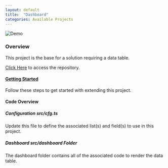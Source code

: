 ```yaml
---
layout: default
title:  "Dashboard"
categories: Available Projects
---
```

![Demo](https://dev.azure.com/gudatta/0b5a858a-1b86-4230-93a6-b7aea3f76bbb/_apis/git/repositories/5c236f97-e050-459d-ad60-684879f75be9/items?path=%2Fdemo.png)

### Overview

This project is the base for a solution requiring a data table.

[Click Here](https://github.com/datta-framework/dashboard) to access the repository.

#### [Getting Started](/jump-start-projects/overview)

Follow these steps to get started with extending this project.

#### Code Overview

##### Configuration _src/cfg.ts_

Update this file to define the associated list(s) and field(s) to use in this project.

##### Dashboard _src/dashboard_ Folder

The dashboard folder contains all of the associated code to render the data table.

